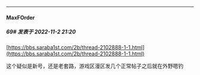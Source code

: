 

*****

####  MaxFOrder  
##### 69#       发表于 2022-11-2 21:20

[https://bbs.saraba1st.com/2b/thread-2102888-1-1.html](https://bbs.saraba1st.com/2b/thread-2102888-1-1.html)

这个疑似是新号，还是老套路，游戏区漫区发几个正常帖子之后就在外野嗯钓

